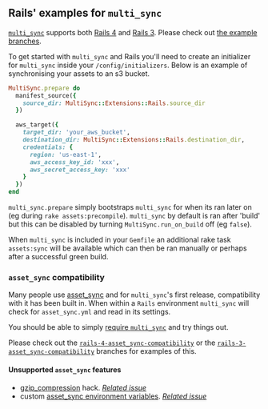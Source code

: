 ## Rails' examples for `multi_sync`

[`multi_sync`](https://github.com/karlfreeman/multi_sync) supports both [Rails 4](https://github.com/karlfreeman/multi_sync-rails/tree/rails-4) and [Rails 3](https://github.com/karlfreeman/multi_sync-rails/tree/rails-3). Please check out [the example branches](https://github.com/karlfreeman/multi_sync-rails/branches).

To get started with `multi_sync` and Rails you'll need to create an initializer for `multi_sync` inside your `/config/initializers`. Below is an example of synchronising your assets to an s3 bucket.

```ruby
MultiSync.prepare do
  manifest_source({
    source_dir: MultiSync::Extensions::Rails.source_dir
  })

  aws_target({
    target_dir: 'your_aws_bucket',
    destination_dir: MultiSync::Extensions::Rails.destination_dir,
    credentials: {
      region: 'us-east-1',
      aws_access_key_id: 'xxx',
      aws_secret_access_key: 'xxx'
    }
  })
end
```

`multi_sync.prepare` simply bootstraps `multi_sync` for when its ran later on (eg during `rake assets:precompile`). `multi_sync` by default is ran after 'build' but this can be disabled by turning `MultiSync.run_on_build` off (eg `false`).

When `multi_sync` is included in your `Gemfile` an additional rake task `assets:sync` will be available which can then be ran manually or perhaps after a successful green build.

### `asset_sync` compatibility

Many people use [asset_sync](https://github.com/rumblelabs/asset_sync) and for `multi_sync`'s first release, compatibility with it has been built in. When within a `Rails` environment `multi_sync` will check for `asset_sync.yml` and read in its settings.

You should be able to simply [require `multi_sync`](https://github.com/karlfreeman/multi_sync-rails/blob/rails-4-asset_sync-compatibility/config/initializers/multi_sync.rb) and try things out.

Please check out the [`rails-4-asset_sync-compatibility`](https://github.com/karlfreeman/multi_sync-rails/tree/rails-4-asset_sync-compatibility) or the [`rails-3-asset_sync-compatibility`](https://github.com/karlfreeman/multi_sync-rails/tree/rails-4-asset_sync-compatibility) branches for examples of this.

#### Unsupported `asset_sync` features
- [gzip_compression](https://github.com/rumblelabs/asset_sync#automatic-gzip-compression) hack. *[Related issue](https://github.com/karlfreeman/multi_sync/issues/1)*
- custom [asset_sync environment variables](https://github.com/rumblelabs/asset_sync#built-in-initializer-environment-variables). *[Related issue](https://github.com/karlfreeman/multi_sync/issues/2)*

